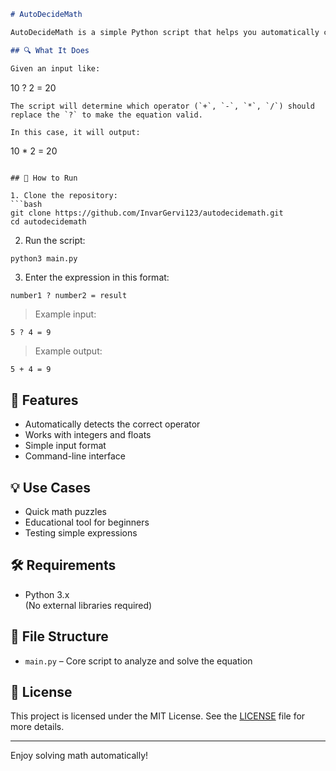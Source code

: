 ```markdown
# AutoDecideMath

AutoDecideMath is a simple Python script that helps you automatically choose the correct mathematical operator (`+`, `-`, `*`, or `/`) to complete a given expression and match the desired result.

## 🔍 What It Does

Given an input like:
```
10 ? 2 = 20
```
The script will determine which operator (`+`, `-`, `*`, `/`) should replace the `?` to make the equation valid.

In this case, it will output:
```
10 * 2 = 20
```

## 🚀 How to Run

1. Clone the repository:
```bash
git clone https://github.com/InvarGervi123/autodecidemath.git
cd autodecidemath
```

2. Run the script:
```bash
python3 main.py
```

3. Enter the expression in this format:
```
number1 ? number2 = result
```

> Example input:
```
5 ? 4 = 9
```

> Example output:
```
5 + 4 = 9
```

## 🧠 Features

- Automatically detects the correct operator
- Works with integers and floats
- Simple input format
- Command-line interface

## 💡 Use Cases

- Quick math puzzles
- Educational tool for beginners
- Testing simple expressions

## 🛠️ Requirements

- Python 3.x  
(No external libraries required)

## 📁 File Structure

- `main.py` – Core script to analyze and solve the equation

## 📜 License

This project is licensed under the MIT License. See the [LICENSE](LICENSE) file for more details.

---

Enjoy solving math automatically!
```
